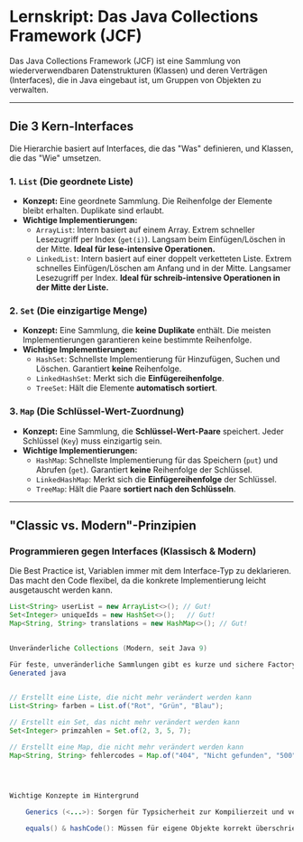 
# Lernskript: Das Java Collections Framework (JCF)

Das Java Collections Framework (JCF) ist eine Sammlung von wiederverwendbaren Datenstrukturen (Klassen) und deren Verträgen (Interfaces), die in Java eingebaut ist, um Gruppen von Objekten zu verwalten.

---

## Die 3 Kern-Interfaces

Die Hierarchie basiert auf Interfaces, die das "Was" definieren, und Klassen, die das "Wie" umsetzen.

### 1. `List` (Die geordnete Liste)
- **Konzept:** Eine geordnete Sammlung. Die Reihenfolge der Elemente bleibt erhalten. Duplikate sind erlaubt.
- **Wichtige Implementierungen:**
    - `ArrayList`: Intern basiert auf einem Array. Extrem schneller Lesezugriff per Index (`get(i)`). Langsam beim Einfügen/Löschen in der Mitte. **Ideal für lese-intensive Operationen.**
    - `LinkedList`: Intern basiert auf einer doppelt verketteten Liste. Extrem schnelles Einfügen/Löschen am Anfang und in der Mitte. Langsamer Lesezugriff per Index. **Ideal für schreib-intensive Operationen in der Mitte der Liste.**

### 2. `Set` (Die einzigartige Menge)
- **Konzept:** Eine Sammlung, die **keine Duplikate** enthält. Die meisten Implementierungen garantieren keine bestimmte Reihenfolge.
- **Wichtige Implementierungen:**
    - `HashSet`: Schnellste Implementierung für Hinzufügen, Suchen und Löschen. Garantiert **keine** Reihenfolge.
    - `LinkedHashSet`: Merkt sich die **Einfügereihenfolge**.
    - `TreeSet`: Hält die Elemente **automatisch sortiert**.

### 3. `Map` (Die Schlüssel-Wert-Zuordnung)
- **Konzept:** Eine Sammlung, die **Schlüssel-Wert-Paare** speichert. Jeder Schlüssel (`Key`) muss einzigartig sein.
- **Wichtige Implementierungen:**
    - `HashMap`: Schnellste Implementierung für das Speichern (`put`) und Abrufen (`get`). Garantiert **keine** Reihenfolge der Schlüssel.
    - `LinkedHashMap`: Merkt sich die **Einfügereihenfolge** der Schlüssel.
    - `TreeMap`: Hält die Paare **sortiert nach den Schlüsseln**.

---

## "Classic vs. Modern"-Prinzipien

### Programmieren gegen Interfaces (Klassisch & Modern)
Die Best Practice ist, Variablen immer mit dem Interface-Typ zu deklarieren. Das macht den Code flexibel, da die konkrete Implementierung leicht ausgetauscht werden kann.
```java
List<String> userList = new ArrayList<>(); // Gut!
Set<Integer> uniqueIds = new HashSet<>();   // Gut!
Map<String, String> translations = new HashMap<>(); // Gut!

    
Unveränderliche Collections (Modern, seit Java 9)

Für feste, unveränderliche Sammlungen gibt es kurze und sichere Factory-Methoden.
Generated java

      
// Erstellt eine Liste, die nicht mehr verändert werden kann
List<String> farben = List.of("Rot", "Grün", "Blau"); 

// Erstellt ein Set, das nicht mehr verändert werden kann
Set<Integer> primzahlen = Set.of(2, 3, 5, 7);

// Erstellt eine Map, die nicht mehr verändert werden kann
Map<String, String> fehlercodes = Map.of("404", "Nicht gefunden", "500", "Serverfehler");

    


Wichtige Konzepte im Hintergrund

    Generics (<...>): Sorgen für Typsicherheit zur Kompilierzeit und verhindern Casts zur Laufzeit.

    equals() & hashCode(): Müssen für eigene Objekte korrekt überschrieben werden, damit sie in HashSet oder als Schlüssel in HashMap korrekt funktionieren.